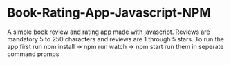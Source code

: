 # Book-Rating-App-Javascript-NPM
A simple book review and rating app made with javascript. Reviews are mandatory 5 to 250 characters and reviews are 1 through 5 stars.
To run the app first run npm install -> npm run watch -> npm start
run them in seperate command promps 
